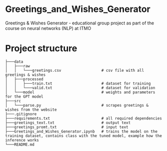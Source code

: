# Greetings_and_Wishes_Generator
Greetings & Wishes Generator - educational group project as part of the course on neural networks (NLP) at ITMO 

# Project structure 
```
├───data
│   ├───raw                     
│   │   └───greetings.csv                  # csv file with all greetings & wishes
│   ├───processed
│   │   ├───train.txt                      # dataset for training
│   │   └───valid.txt                      # dataset for validation
│   └───model                              # weights and parameters for the GPT model
├───src                         
│   └───parse.py                           # scrapes greetings & wishes from the website
├───.gitignore
├───requirements.txt                       # all required dependencies
├───greetings_text.txt                     # output text
├───greetings_promt.txt                    # input text
├───Greetings_and_Wishes_Generator.ipynb   # trains the model on the training dataset, contains class with the tuned model, example how the inference works
└───README.md
```
